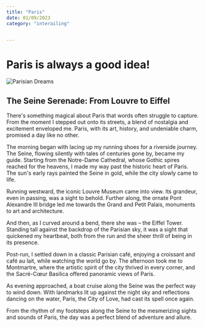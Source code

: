 ```yaml
---
title: "Paris"
date: 01/09/2023
category: "interailing"


---
```


# Paris is always a good idea!

![Parisian Dreams](/images/paris.jpg)

## The Seine Serenade: From Louvre to Eiffel

There's something magical about Paris that words often struggle to capture. From the moment I stepped out onto its streets, a blend of nostalgia and excitement enveloped me. Paris, with its art, history, and undeniable charm, promised a day like no other.

The morning began with lacing up my running shoes for a riverside journey. The Seine, flowing silently with tales of centuries gone by, became my guide. Starting from the Notre-Dame Cathedral, whose Gothic spires reached for the heavens, I made my way past the historic heart of Paris. The sun's early rays painted the Seine in gold, while the city slowly came to life.

Running westward, the iconic Louvre Museum came into view. Its grandeur, even in passing, was a sight to behold. Further along, the ornate Pont Alexandre III bridge led me towards the Grand and Petit Palais, monuments to art and architecture.

And then, as I curved around a bend, there she was – the Eiffel Tower. Standing tall against the backdrop of the Parisian sky, it was a sight that quickened my heartbeat, both from the run and the sheer thrill of being in its presence.

Post-run, I settled down in a classic Parisian café, enjoying a croissant and café au lait, while watching the world go by. The afternoon took me to Montmartre, where the artistic spirit of the city thrived in every corner, and the Sacré-Cœur Basilica offered panoramic views of Paris.

As evening approached, a boat cruise along the Seine was the perfect way to wind down. With landmarks lit up against the night sky and reflections dancing on the water, Paris, the City of Love, had cast its spell once again.

From the rhythm of my footsteps along the Seine to the mesmerizing sights and sounds of Paris, the day was a perfect blend of adventure and allure.
